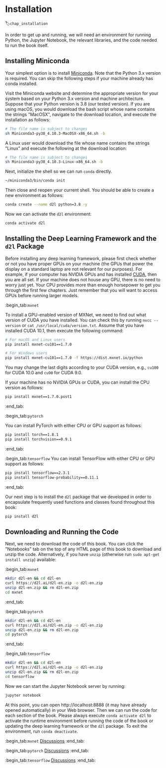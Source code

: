 # Installation
:label:`chap_installation`

In order to get up and running,
we will need an environment for running Python,
the Jupyter Notebook, the relevant libraries,
and the code needed to run the book itself.

## Installing Miniconda

Your simplest option is to install
[Miniconda](https://conda.io/en/latest/miniconda.html).
Note that the Python 3.x version is required.
You can skip the following steps
if your machine already has conda installed.

Visit the Miniconda website and determine
the appropriate version for your system
based on your Python 3.x version and machine architecture.
Suppose that your Python version is 3.8
(our tested version).
If you are using macOS,
you would download the bash script
whose name contains the strings "MacOSX",
navigate to the download location,
and execute the installation as follows:

```bash
# The file name is subject to changes
sh Miniconda3-py38_4.10.3-MacOSX-x86_64.sh -b
```


A Linux user
would download the file
whose name contains the strings "Linux"
and execute the following at the download location:

```bash
# The file name is subject to changes
sh Miniconda3-py38_4.10.3-Linux-x86_64.sh -b
```


Next, initialize the shell so we can run `conda` directly.

```bash
~/miniconda3/bin/conda init
```


Then close and reopen your current shell.
You should be able to create
a new environment as follows:

```bash
conda create --name d2l python=3.8 -y
```


Now we can activate the `d2l` environment:

```bash
conda activate d2l
```


## Installing the Deep Learning Framework and the `d2l` Package

Before installing any deep learning framework,
please first check whether or not
you have proper GPUs on your machine
(the GPUs that power the display
on a standard laptop are not relevant for our purposes).
For example,
if your computer has NVIDIA GPUs and has installed [CUDA](https://developer.nvidia.com/cuda-downloads),
then you are all set.
If your machine does not house any GPU,
there is no need to worry just yet.
Your CPU provides more than enough horsepower
to get you through the first few chapters.
Just remember that you will want to access GPUs
before running larger models.


:begin_tab:`mxnet`

To install a GPU-enabled version of MXNet,
we need to find out what version of CUDA you have installed.
You can check this by running `nvcc --version`
or `cat /usr/local/cuda/version.txt`.
Assume that you have installed CUDA 10.1,
then execute the following command:

```bash
# For macOS and Linux users
pip install mxnet-cu101==1.7.0

# For Windows users
pip install mxnet-cu101==1.7.0 -f https://dist.mxnet.io/python
```


You may change the last digits according to your CUDA version, e.g., `cu100` for
CUDA 10.0 and `cu90` for CUDA 9.0.


If your machine has no NVIDIA GPUs 
or CUDA,
you can install the CPU version
as follows:

```bash
pip install mxnet==1.7.0.post1
```


:end_tab:


:begin_tab:`pytorch`

You can install PyTorch with either CPU or GPU support as follows:

```bash
pip install torch==1.8.1
pip install torchvision==0.9.1
```


:end_tab:

:begin_tab:`tensorflow`
You can install TensorFlow with either CPU or GPU support as follows:

```bash
pip install tensorflow==2.3.1
pip install tensorflow-probability==0.11.1
```


:end_tab:


Our next step is to install
the `d2l` package that we developed
in order to encapsulate
frequently used functions and classes
found throughout this book:

```bash
pip install d2l
```


## Downloading and Running the Code

Next, we need to download the code of this book.
You can click the "Notebooks" tab
on the top of any HTML page of this book
to download and unzip the code.
Alternatively, if you have `unzip`
(otherwise run `sudo apt-get install unzip`) available:

:begin_tab:`mxnet`

```bash
mkdir d2l-en && cd d2l-en
curl https://d2l.ai/d2l-en.zip -o d2l-en.zip
unzip d2l-en.zip && rm d2l-en.zip
cd mxnet
```


:end_tab:


:begin_tab:`pytorch`

```bash
mkdir d2l-en && cd d2l-en
curl https://d2l.ai/d2l-en.zip -o d2l-en.zip
unzip d2l-en.zip && rm d2l-en.zip
cd pytorch
```


:end_tab:

:begin_tab:`tensorflow`

```bash
mkdir d2l-en && cd d2l-en
curl https://d2l.ai/d2l-en.zip -o d2l-en.zip
unzip d2l-en.zip && rm d2l-en.zip
cd tensorflow
```


Now we can start the Jupyter Notebook server by running:

```bash
jupyter notebook
```


At this point, you can open http://localhost:8888
(it may have already opened automatically) in your Web browser.
Then we can run the code for each section of the book.
Please always execute `conda activate d2l`
to activate the runtime environment
before running the code of the book
or updating the deep learning framework or the `d2l` package.
To exit the environment,
run `conda deactivate`.



:begin_tab:`mxnet`
[Discussions](https://discuss.d2l.ai/t/23)
:end_tab:

:begin_tab:`pytorch`
[Discussions](https://discuss.d2l.ai/t/24)
:end_tab:

:begin_tab:`tensorflow`
[Discussions](https://discuss.d2l.ai/t/436)
:end_tab:
